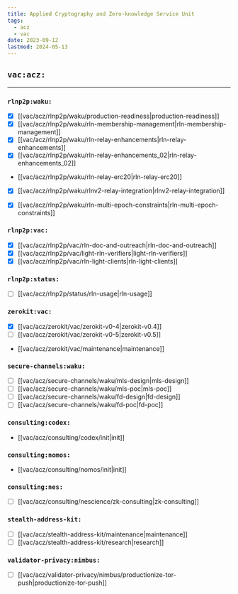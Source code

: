 ```yaml
---
title: Applied Cryptography and Zero-knowledge Service Unit
tags:
  - acz
  - vac
date: 2023-09-12
lastmod: 2024-05-13
---
```


## `vac:acz:`
---

### `rlnp2p:waku:`
* [x] [[vac/acz/rlnp2p/waku/production-readiness|production-readiness]]
* [x] [[vac/acz/rlnp2p/waku/rln-membership-management|rln-membership-management]]
* [x] [[vac/acz/rlnp2p/waku/rln-relay-enhancements|rln-relay-enhancements]]
* [x] [[vac/acz/rlnp2p/waku/rln-relay-enhancements_02|rln-relay-enhancements_02]]
* [[vac/acz/rlnp2p/waku/rln-relay-erc20|rln-relay-erc20]]
- [x] [[vac/acz/rlnp2p/waku/rlnv2-relay-integration|rlnv2-relay-integration]]
* [x] [[vac/acz/rlnp2p/waku/rln-multi-epoch-constraints|rln-multi-epoch-constraints]]

### `rlnp2p:vac:`
* [x] [[vac/acz/rlnp2p/vac/rln-doc-and-outreach|rln-doc-and-outreach]]
* [x] [[vac/acz/rlnp2p/vac/light-rln-verifiers|light-rln-verifiers]]
* [x] [[vac/acz/rlnp2p/vac/rln-light-clients|rln-light-clients]]

### `rlnp2p:status:`
* [ ] [[vac/acz/rlnp2p/status/rln-usage|rln-usage]]

### `zerokit:vac:`
* [x] [[vac/acz/zerokit/vac/zerokit-v0-4|zerokit-v0.4]]
* [ ] [[vac/acz/zerokit/vac/zerokit-v0-5|zerokit-v0.5]]
* [[vac/acz/zerokit/vac/maintenance|maintenance]]

### `secure-channels:waku:`
* [ ] [[vac/acz/secure-channels/waku/mls-design|mls-design]]
* [ ] [[vac/acz/secure-channels/waku/mls-poc|mls-poc]]
* [ ] [[vac/acz/secure-channels/waku/fd-design|fd-design]]
* [ ] [[vac/acz/secure-channels/waku/fd-poc|fd-poc]]

### `consulting:codex:`
* [[vac/acz/consulting/codex/init|init]]

### `consulting:nomos:`
* [[vac/acz/consulting/nomos/init|init]]

### `consulting:nes:`
* [ ] [[vac/acz/consulting/nescience/zk-consulting|zk-consulting]]

### `stealth-address-kit:`
* [ ] [[vac/acz/stealth-address-kit/maintenance|maintenance]]
* [ ] [[vac/acz/stealth-address-kit/research|research]]

### `validator-privacy:nimbus:`
- [ ] [[vac/acz/validator-privacy/nimbus/productionize-tor-push|productionize-tor-push]] 